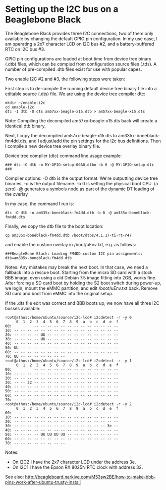 # Setting up the I2C bus on a Beaglebone Black

The Beaglebone Black provides three I2C connections, two of them only available by changing the default GPIO pin configuration. In my use case, I am operating a 2x7 character LCD on I2C bus #2, and a battery-buffered RTC on I2C bus #3. 

GPIO pin configurations are loaded at boot time from device tree binary (.dtb) files, which can be compied from configuration source files (.tds). A number of pre-compiled .dtb files exist for use with popular capes.

Two enable I2C #2 and #3, the following steps were taken:

First step is to de-compile the running default device tree binary file into a editable source (.dts) file. We are using the device tree compiler dtc:

```
mkdir ~/enable-i2c
cd enable-i2c
dtc -I dtb -O dts am57xx-beagle-x15.dtb > am57xx-beagle-x15.dts
```

Note: Compiling the decompiled am57xx-beagle-x15.dts back will create a identical dtb binary.

Next, I copy the decompiled am57xx-beagle-x15.dts to am335x-boneblack-fm4dd.dts, and I adjust/add the pin settings for the i2c bus definitions. Then I compile a new device tree overlay binary file.

Device tree compiler (dtc) command line usage example:
```
### dtc -O dtb -o MY-GPIO-setup-00A0.dtbo -b 0 -@ MY-GPIO-setup.dts ###
```

Compiler options:
 -O dtb is the output format. We're outputting device tree binaries.
 -o is the output filename.
 -b 0 is setting the physical boot CPU. (a zero)
 -@ generates a symbols node as part of the dynamic DT loading of the overlay

In my case, the command I run is:
```
dtc -O dtb -o am335x-boneblack-fm4dd.dtb -b 0 -@ am335x-boneblack-fm4dd.dts
```

Finally, we copy the dtb file to the boot location:
```
cp am335x-boneblack-fm4dd.dtb /boot/dtbs/4.1.17-ti-rt-r47
```

and enable the custom overlay in /boot/uEnv.txt, e.g. as follows:
```
###BeagleBone Black: Loading FM4DD custom I2C pin assignments:
dtb=am335x-boneblack-fm4dd.dtb
```

Notes: Any mistakes may break the next boot. In that case, we need a fallback into a rescue boot. Starting from the micro SD card with a stock BBB image, even using a old Debian 7.5 image fitting into 2GB, works fine. After forcing a SD card boot by holding the S2 boot switch during power-up, we login, mount the eMMC partition, and edit /boot/uEnv.txt back. Remove SD card and boot from eMMC into the original setup.

If the .dts file edit was correct and BBB boots up, we now have all three I2C busses available:
```
root@athos:/home/ubuntu/source/i2c-lcd# i2cdetect -r -y 0
     0  1  2  3  4  5  6  7  8  9  a  b  c  d  e  f
00:          -- -- -- -- -- -- -- -- -- -- -- -- --
10: -- -- -- -- -- -- -- -- -- -- -- -- -- -- -- --
20: -- -- -- -- UU -- -- -- -- -- -- -- -- -- -- --
30: -- -- -- -- UU -- -- -- -- -- -- -- -- -- -- --
40: -- -- -- -- -- -- -- -- -- -- -- -- -- -- -- --
50: UU -- -- -- -- -- -- -- -- -- -- -- -- -- -- --
60: -- -- -- -- -- -- -- -- -- -- -- -- -- -- -- --
70: UU -- -- -- -- -- -- --
root@athos:/home/ubuntu/source/i2c-lcd# i2cdetect -r -y 1
     0  1  2  3  4  5  6  7  8  9  a  b  c  d  e  f
00:          -- -- -- -- -- -- -- -- -- -- -- -- --
10: -- -- -- -- -- -- -- -- -- -- -- -- -- -- -- --
20: -- -- -- -- -- -- -- -- -- -- -- -- -- -- -- --
30: -- -- 32 -- -- -- -- -- -- -- -- -- -- -- -- --
40: -- -- -- -- -- -- -- -- -- -- -- -- -- -- -- --
50: -- -- -- -- -- -- -- -- -- -- -- -- -- -- -- --
60: -- -- -- -- -- -- -- -- -- -- -- -- -- -- -- --
70: -- -- -- -- -- -- -- --
root@athos:/home/ubuntu/source/i2c-lcd# i2cdetect -r -y 2
     0  1  2  3  4  5  6  7  8  9  a  b  c  d  e  f
00:          -- -- -- -- -- -- -- -- -- -- -- -- --
10: -- -- -- -- -- -- -- -- -- -- -- -- -- -- -- --
20: -- -- -- -- -- -- -- -- -- -- -- -- -- -- -- --
30: -- -- -- -- -- -- -- -- -- -- -- -- -- -- 3e --
40: -- -- -- -- -- -- -- -- -- -- -- -- -- -- -- --
50: -- -- -- -- UU UU UU UU -- -- -- -- -- -- -- --
60: -- -- -- -- -- -- -- -- -- -- -- -- -- -- -- --
70: -- -- -- -- -- -- -- --
```

Notes: 
- On I2C2 I have the 2x7 character LCD under the address 3e.
- On I2C1 I have the Epson RX 8025N RTC clock with address 32.

See also:
http://beagleboard.narkive.com/M53sw2BE/how-to-make-bbb-pins-work-after-ubuntu-trusty-install
